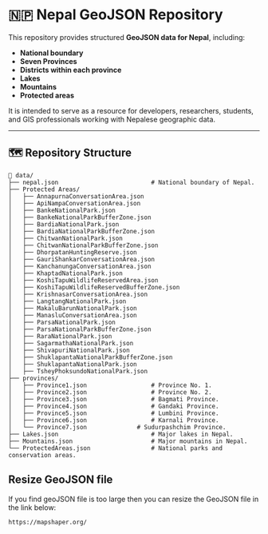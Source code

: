 # 🇳🇵 Nepal GeoJSON Repository

This repository provides structured **GeoJSON data for Nepal**, including:

- **National boundary**
- **Seven Provinces**
- **Districts within each province**
- **Lakes**
- **Mountains**
- **Protected areas**

It is intended to serve as a resource for developers, researchers, students, and GIS professionals working with Nepalese geographic data.

---

## 🗺️ Repository Structure

```text
📁 data/
├── nepal.json                          # National boundary of Nepal.
├── Protected Areas/
│   ├── AnnapurnaConversationArea.json
│   ├── ApiNampaConversationArea.json
│   ├── BankeNationalPark.json
│   ├── BankeNationalParkBufferZone.json
│   ├── BardiaNationalPark.json
│   ├── BardiaNationalParkBufferZone.json
│   ├── ChitwanNationalPark.json
│   ├── ChitwanNationalParkBufferZone.json
│   ├── DhorpatanHuntingReserve.json
│   ├── GauriShankarConversationArea.json
│   ├── KanchanungaConversationArea.json
│   ├── KhaptadNationalPark.json
│   ├── KoshiTapuWildlifeReservedArea.json
│   ├── KoshiTapuWildlifeReservedBufferZone.json
│   ├── KrishnasarConversationArea.json
│   ├── LangtangNationalPark.json
│   ├── MakaluBarunNationalPark.json
│   ├── ManasluConversationArea.json
│   ├── ParsaNationalPark.json
│   ├── ParsaNationalParkBufferZone.json
│   ├── RaraNationalPark.json
│   ├── SagarmathaNationalPark.json
│   ├── ShivapuriNationalPark.json
│   ├── ShuklapantaNationalParkBufferZone.json
│   ├── ShuklapantaNationalPark.json
│   ├── TsheyPhoksundoNationalPark.json
├── provinces/
│   ├── Province1.json                  # Province No. 1.
│   ├── Province2.json                  # Province No. 2.
│   ├── Province3.json                  # Bagmati Province.
│   ├── Province4.json                  # Gandaki Province.
│   ├── Province5.json                  # Lumbini Province.
│   ├── Province6.json                  # Karnali Province.
│   └── Province7.json              # Sudurpashchim Province.
├── Lakes.json                          # Major lakes in Nepal.
├── Mountains.json                      # Major mountains in Nepal.
└── ProtectedAreas.json                 # National parks and conservation areas.
```

## Resize GeoJSON file

If you find geoJSON file is too large then you can resize the GeoJSON file in the link below:

```
https://mapshaper.org/
```
